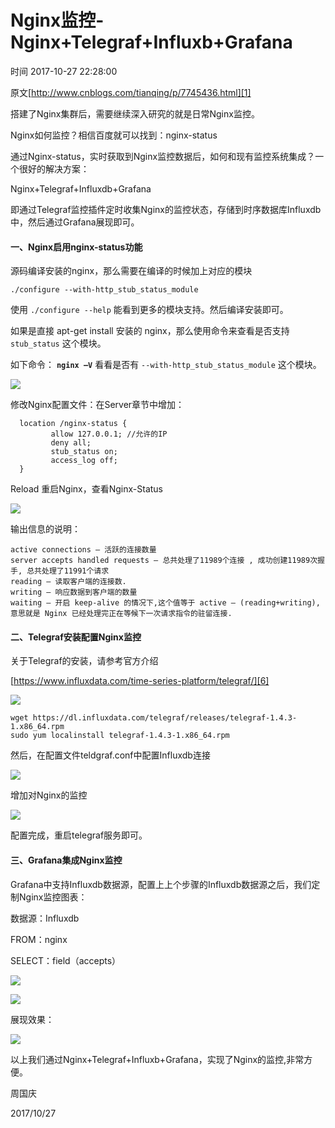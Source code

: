# Nginx监控-Nginx+Telegraf+Influxb+Grafana

 时间 2017-10-27 22:28:00  

原文[http://www.cnblogs.com/tianqing/p/7745436.html][1]


搭建了Nginx集群后，需要继续深入研究的就是日常Nginx监控。

Nginx如何监控？相信百度就可以找到：nginx-status

通过Nginx-status，实时获取到Nginx监控数据后，如何和现有监控系统集成？一个很好的解决方案：

Nginx+Telegraf+Influxdb+Grafana

即通过Telegraf监控插件定时收集Nginx的监控状态，存储到时序数据库Influxdb中，然后通过Grafana展现即可。

#### 一、Nginx启用nginx-status功能

源码编译安装的nginx，那么需要在编译的时候加上对应的模块

    ./configure --with-http_stub_status_module 
    

使用 `./configure --help` 能看到更多的模块支持。然后编译安装即可。

如果是直接 apt-get install 安装的 nginx，那么使用命令来查看是否支持 `stub_status` 这个模块。

如下命令： **`nginx –V`** 看看是否有 `--with-http_stub_status_module` 这个模块。 

![][4]

修改Nginx配置文件：在Server章节中增加：
```nginx
  location /nginx-status {
         allow 127.0.0.1; //允许的IP
         deny all;
         stub_status on;
         access_log off;
  }
```

Reload 重启Nginx，查看Nginx-Status

![][5]

输出信息的说明：

    active connections – 活跃的连接数量
    server accepts handled requests — 总共处理了11989个连接 , 成功创建11989次握手, 总共处理了11991个请求
    reading — 读取客户端的连接数.
    writing — 响应数据到客户端的数量
    waiting — 开启 keep-alive 的情况下,这个值等于 active – (reading+writing), 意思就是 Nginx 已经处理完正在等候下一次请求指令的驻留连接.
    

#### 二、Telegraf安装配置Nginx监控

关于Telegraf的安装，请参考官方介绍

[https://www.influxdata.com/time-series-platform/telegraf/][6]

![][7]

    wget https://dl.influxdata.com/telegraf/releases/telegraf-1.4.3-1.x86_64.rpm
    sudo yum localinstall telegraf-1.4.3-1.x86_64.rpm
    

然后，在配置文件teldgraf.conf中配置Influxdb连接

![][8]

增加对Nginx的监控

![][9]

配置完成，重启telegraf服务即可。

#### 三、Grafana集成Nginx监控

Grafana中支持Influxdb数据源，配置上上个步骤的Influxdb数据源之后，我们定制Nginx监控图表：

数据源：Influxdb

FROM：nginx

SELECT：field（accepts）

![][10]

![][11]

展现效果：

![][12]

以上我们通过Nginx+Telegraf+Influxb+Grafana，实现了Nginx的监控,非常方便。

周国庆

2017/10/27


[1]: http://www.cnblogs.com/tianqing/p/7745436.html

[4]: ../img/aEnae2z.png
[5]: ../img/ANF7Zrq.png
[6]: https://www.influxdata.com/time-series-platform/telegraf/
[7]: ../img/neEVbmm.png
[8]: ../img/MzYrUrJ.png
[9]: ../img/VrqeA3Q.png
[10]: ../img/z6jmmeF.png
[11]: ../img/eeA36nY.png
[12]: ../img/2eUB3uA.png